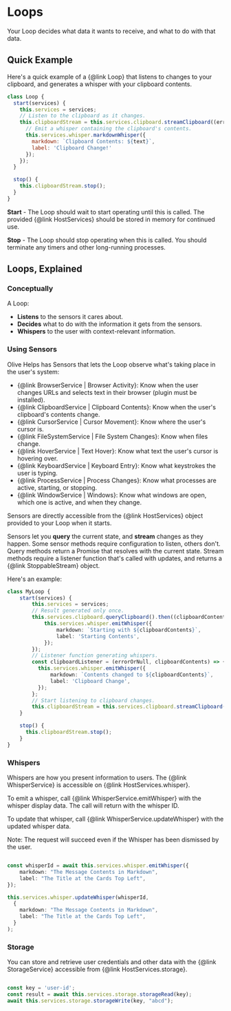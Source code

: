 # Loops

Your Loop decides what data it wants to receive, and what to do with that data.

## Quick Example

Here's a quick example of a {@link Loop} that listens to changes to your clipboard, and generates a whisper with your clipboard contents.

```javascript
class Loop {
  start(services) {
    this.services = services;
    // Listen to the clipboard as it changes.
    this.clipboardStream = this.services.clipboard.streamClipboard((error, text) =>  {
      // Emit a whisper containing the clipboard's contents.
      this.services.whisper.markdownWhisper({
        markdown: `Clipboard Contents: ${text}`,
        label: 'Clipboard Change!'
      });
    });  
  }

  stop() {
    this.clipboardStream.stop();
  }
}
```

**Start** - The Loop should wait to start operating until this is called. The provided {@link HostServices} should be stored in memory for continued use.

**Stop** - The Loop should stop operating when this is called. You should terminate any timers and other long-running processes.


## Loops, Explained

### Conceptually

A Loop:
 
- **Listens** to the sensors it cares about.
- **Decides** what to do with the information it gets from the sensors.
- **Whispers** to the user with context-relevant information.

### Using Sensors

Olive Helps has Sensors that lets the Loop observe what's taking place in the user's system:

- {@link BrowserService | Browser Activity}: Know when the user changes URLs and selects text in their browser (plugin must be installed).
- {@link ClipboardService | Clipboard Contents}: Know when the user's clipboard's contents change.
- {@link CursorService | Cursor Movement}: Know where the user's cursor is.
- {@link FileSystemService | File System Changes}: Know when files change.
- {@link HoverService | Text Hover}: Know what text the user's cursor is hovering over.
- {@link KeyboardService | Keyboard Entry}: Know what keystrokes the user is typing.
- {@link ProcessService | Process Changes}: Know what processes are active, starting, or stopping.
- {@link WindowService | Windows}: Know what windows are open, which one is active, and when they change.

Sensors are directly accessible from the {@link HostServices} object provided to your Loop when it starts.

Sensors let you **query** the current state, and **stream** changes as they happen. Some sensor methods require configuration to listen, others don't. Query methods return a Promise that resolves with the current state. Stream methods require a listener function that's called with updates, and returns a {@link StoppableStream} object.

Here's an example:

```typescript
class MyLoop {
    start(services) {
        this.services = services;
        // Result generated only once.
        this.services.clipboard.queryClipboard().then((clipboardContents) => {
            this.services.whisper.emitWhisper({
                markdown: `Starting with ${clipboardContents}`,
                label: 'Starting Contents',
            });
        });
        // Listener function generating whispers.
        const clipboardListener = (errorOrNull, clipboardContents) => {
          this.services.whisper.emitWhisper({
              markdown: `Contents changed to ${clipboardContents}`,
              label: 'Clipboard Change',
          });
        };   
        // Start listening to clipboard changes.
        this.clipboardStream = this.services.clipboard.streamClipboard(clipboardListener);
    }

    stop() {
      this.clipboardStream.stop();
    }
}

```

### Whispers

Whispers are how you present information to users. The {@link WhisperService} is accessible on {@link HostServices.whisper}.

To emit a whisper, call {@link WhisperService.emitWhisper} with the whisper display data. The call will return with the whisper ID.

To update that whisper, call {@link WhisperService.updateWhisper} with the updated whisper data. 

Note: The request will succeed even if the Whisper has been dismissed by the user.

```typescript

const whisperId = await this.services.whisper.emitWhisper({
    markdown: "The Message Contents in Markdown",
    label: "The Title at the Cards Top Left",
});

this.services.whisper.updateWhisper(whisperId, 
  {
    markdown: "The Message Contents in Markdown",
    label: "The Title at the Cards Top Left",
  }
);
```

### Storage

You can store and retrieve user credentials and other data with the {@link StorageService} accessible from {@link HostServices.storage}.

```javascript

const key = 'user-id';
const result = await this.services.storage.storageRead(key);
await this.services.storage.storageWrite(key, "abcd");
```